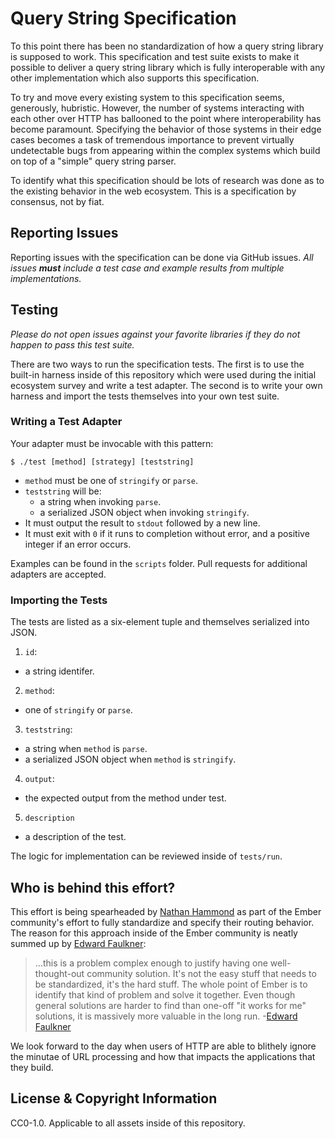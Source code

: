 # Query String Specification

To this point there has been no standardization of how a query string library is supposed to work. This specification and test suite exists to make it possible to deliver a query string library which is fully interoperable with any other implementation which also supports this specification.

To try and move every existing system to this specification seems, generously, hubristic. However, the number of systems interacting with each other over HTTP has ballooned to the point where interoperability has become paramount. Specifying the behavior of those systems in their edge cases becomes a task of tremendous importance to prevent virtually undetectable bugs from appearing within the complex systems which build on top of a "simple" query string parser.

To identify what this specification should be lots of research was done as to the existing behavior in the web ecosystem. This is a specification by consensus, not by fiat.

## Reporting Issues

Reporting issues with the specification can be done via GitHub issues. _All issues **must** include a test case and example results from multiple implementations._

## Testing

_Please do not open issues against your favorite libraries if they do not happen to pass this test suite._

There are two ways to run the specification tests. The first is to use the built-in harness inside of this repository which were used during the initial ecosystem survey and write a test adapter. The second is to write your own harness and import the tests themselves into your own test suite.

### Writing a Test Adapter

Your adapter must be invocable with this pattern:

```
$ ./test [method] [strategy] [teststring]
```

- `method` must be one of `stringify` or `parse`.
- `teststring` will be:
  - a string when invoking `parse`.
  - a serialized JSON object when invoking `stringify`.
- It must output the result to `stdout` followed by a new line.
- It must exit with `0` if it runs to completion without error, and a positive integer if an error occurs.

Examples can be found in the `scripts` folder. Pull requests for additional adapters are accepted.

### Importing the Tests

The tests are listed as a six-element tuple and themselves serialized into JSON.

1. `id`:
 - a string identifer.
2. `method`:
  - one of `stringify` or `parse`.
3. `teststring`: 
  - a string when `method` is `parse`.
  - a serialized JSON object when `method` is `stringify`.
4. `output`:
  - the expected output from the method under test.
5. `description`
  - a description of the test.

The logic for implementation can be reviewed inside of `tests/run`.

## Who is behind this effort?

This effort is being spearheaded by [Nathan Hammond](https://twitter.com/nathanhammond) as part of the Ember community's effort to fully standardize and specify their routing behavior. The reason for this approach inside of the Ember community is neatly summed up by [Edward Faulkner](https://twitter.com/eaf4):

> ...this is a problem complex enough to justify having one well-thought-out community solution. It's not the easy stuff that needs to be standardized, it's the hard stuff. The whole point of Ember is to identify that kind of problem and solve it together. Even though general solutions are harder to find than one-off "it works for me" solutions, it is massively more valuable in the long run. -[Edward Faulkner](https://github.com/emberjs/rfcs/pull/143#issuecomment-244612714)

We look forward to the day when users of HTTP are able to blithely ignore the minutae of URL processing and how that impacts the applications that they build.

## License & Copyright Information

CC0-1.0. Applicable to all assets inside of this repository.
